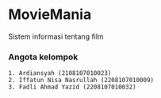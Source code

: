 # MovieMania
Sistem informasi tentang film 

### Angota kelompok
    1. Ardiansyah (2108107010023)
    2. Iffatun Nisa Nasrullah (2208107010009)
    3. Fadli Ahmad Yazid (2208107010032)
